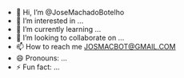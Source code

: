 - 👋 Hi, I’m @JoseMachadoBotelho
- 👀 I’m interested in ...
- 🌱 I’m currently learning ...
- 💞️ I’m looking to collaborate on ...
- 📫 How to reach me JOSMACBOT@GMAIL.COM
- 😄 Pronouns: ...
- ⚡ Fun fact: ...

<!---
JoseMachadoBotelho/JoseMachadoBotelho is a ✨ special ✨ repository because its `README.md` (this file) appears on your GitHub profile.
You can click the Preview link to take a look at your changes.
--->
